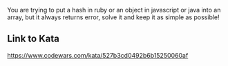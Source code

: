 You are trying to put a hash in ruby or an object in javascript or java into an array, but it always returns error, solve it and keep it as simple as possible!

## Link to Kata
https://www.codewars.com/kata/527b3cd0492b6b15250060af